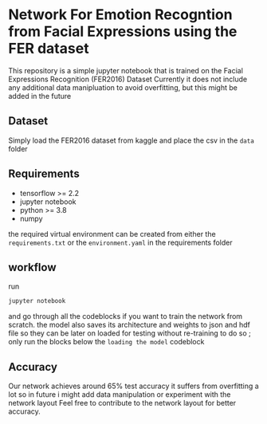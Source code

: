 # Network For Emotion Recogntion from Facial Expressions using the FER dataset

This repository is a simple jupyter notebook that is trained on the Facial Expressions Recognition (FER2016) Dataset
Currently it does not include any additional data manipluation to avoid overfitting, but this might be added in the future

## Dataset
Simply load the FER2016 dataset from kaggle and place the csv in the ```data``` folder

## Requirements
- tensorflow >= 2.2
- jupyter notebook
- python >= 3.8
- numpy

the required virtual environment can be created from either the ```requirements.txt``` or the ```environment.yaml``` in the requirements folder

## workflow

run 
```bash
jupyter notebook
```

and go through all the codeblocks if you want to train the network from scratch.
the model also saves its architecture and weights to json and hdf file so they can be later on loaded for testing without re-training
to do so ; only run the blocks below the ```loading the model``` codeblock

## Accuracy

Our network achieves around 65% test accuracy
it suffers from overfitting a lot so in future i might add data manipulation or experiment with the network layout
Feel free to contribute to the network layout for better accuracy.
